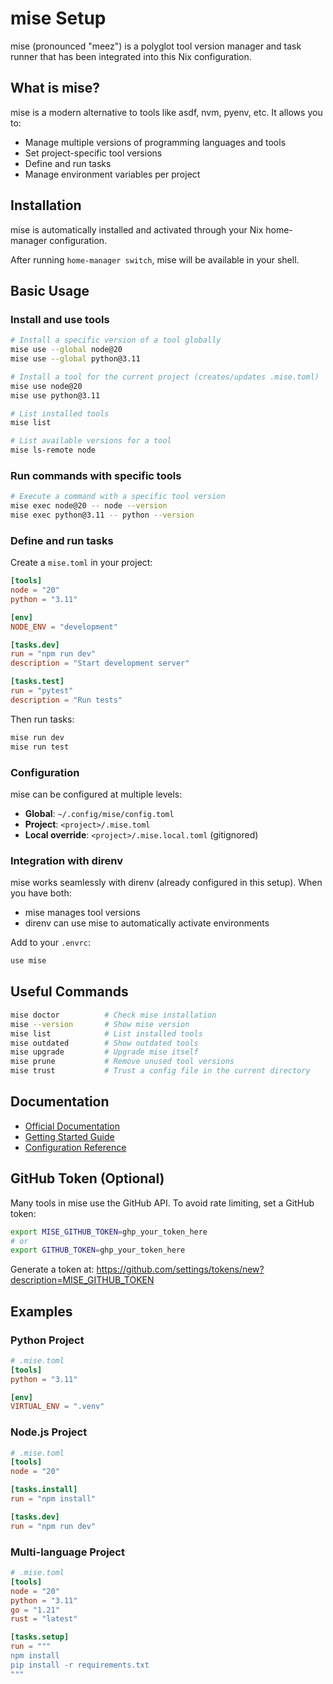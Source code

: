 # mise Setup

mise (pronounced "meez") is a polyglot tool version manager and task runner that has been integrated into this Nix configuration.

## What is mise?

mise is a modern alternative to tools like asdf, nvm, pyenv, etc. It allows you to:

- Manage multiple versions of programming languages and tools
- Set project-specific tool versions
- Define and run tasks
- Manage environment variables per project

## Installation

mise is automatically installed and activated through your Nix home-manager configuration.

After running `home-manager switch`, mise will be available in your shell.

## Basic Usage

### Install and use tools

```bash
# Install a specific version of a tool globally
mise use --global node@20
mise use --global python@3.11

# Install a tool for the current project (creates/updates .mise.toml)
mise use node@20
mise use python@3.11

# List installed tools
mise list

# List available versions for a tool
mise ls-remote node
```

### Run commands with specific tools

```bash
# Execute a command with a specific tool version
mise exec node@20 -- node --version
mise exec python@3.11 -- python --version
```

### Define and run tasks

Create a `mise.toml` in your project:

```toml
[tools]
node = "20"
python = "3.11"

[env]
NODE_ENV = "development"

[tasks.dev]
run = "npm run dev"
description = "Start development server"

[tasks.test]
run = "pytest"
description = "Run tests"
```

Then run tasks:

```bash
mise run dev
mise run test
```

### Configuration

mise can be configured at multiple levels:

- **Global**: `~/.config/mise/config.toml`
- **Project**: `<project>/.mise.toml`
- **Local override**: `<project>/.mise.local.toml` (gitignored)

### Integration with direnv

mise works seamlessly with direnv (already configured in this setup). When you have both:

- mise manages tool versions
- direnv can use mise to automatically activate environments

Add to your `.envrc`:

```bash
use mise
```

## Useful Commands

```bash
mise doctor          # Check mise installation
mise --version       # Show mise version
mise list            # List installed tools
mise outdated        # Show outdated tools
mise upgrade         # Upgrade mise itself
mise prune           # Remove unused tool versions
mise trust           # Trust a config file in the current directory
```

## Documentation

- [Official Documentation](https://mise.jdx.dev/)
- [Getting Started Guide](https://mise.jdx.dev/getting-started.html)
- [Configuration Reference](https://mise.jdx.dev/configuration.html)

## GitHub Token (Optional)

Many tools in mise use the GitHub API. To avoid rate limiting, set a GitHub token:

```bash
export MISE_GITHUB_TOKEN=ghp_your_token_here
# or
export GITHUB_TOKEN=ghp_your_token_here
```

Generate a token at: <https://github.com/settings/tokens/new?description=MISE_GITHUB_TOKEN>

## Examples

### Python Project

```toml
# .mise.toml
[tools]
python = "3.11"

[env]
VIRTUAL_ENV = ".venv"
```

### Node.js Project

```toml
# .mise.toml
[tools]
node = "20"

[tasks.install]
run = "npm install"

[tasks.dev]
run = "npm run dev"
```

### Multi-language Project

```toml
# .mise.toml
[tools]
node = "20"
python = "3.11"
go = "1.21"
rust = "latest"

[tasks.setup]
run = """
npm install
pip install -r requirements.txt
"""
```
